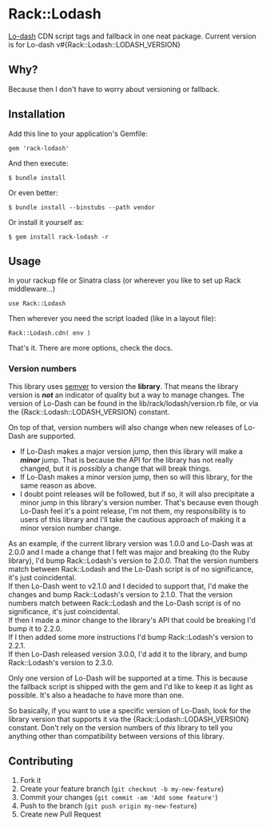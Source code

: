 # Rack::Lodash #

[Lo-dash](http://lodash.com/) CDN script tags and fallback in one neat package. Current version is for Lo-dash v#{Rack::Lodash::LODASH_VERSION}

## Why? ##

Because then I don't have to worry about versioning or fallback.

## Installation ##

Add this line to your application's Gemfile:

    gem 'rack-lodash'

And then execute:

    $ bundle install

Or even better:

    $ bundle install --binstubs --path vendor

Or install it yourself as:

    $ gem install rack-lodash -r

## Usage ##

In your rackup file or Sinatra class (or wherever you like to set up Rack middleware…)

    use Rack::Lodash

Then wherever you need the script loaded (like in a layout file):

    Rack::Lodash.cdn( env )

That's it. There are more options, check the docs.


### Version numbers ###

This library uses [semver](http://semver.org/) to version the **library**. That means the library version is ***not*** an indicator of quality but a way to manage changes. The version of Lo-Dash can be found in the lib/rack/lodash/version.rb file, or via the {Rack::Lodash::LODASH_VERSION} constant.

On top of that, version numbers will also change when new releases of Lo-Dash are supported.

* If Lo-Dash makes a major version jump, then this library will make a ***minor*** jump. That is because the API for the library has not really changed, but it is *possibly* a change that will break things.
* If Lo-Dash makes a minor version jump, then so will this library, for the same reason as above.
* I doubt point releases will be followed, but if so, it will also precipitate a minor jump in this library's version number. That's because even though Lo-Dash feel it's a point release, I'm not them, my responsibility is to users of this library and I'll take the cautious approach of making it a minor version number change.

As an example, if the current library version was 1.0.0 and Lo-Dash was at 2.0.0 and I made a change that I felt was major and breaking (to the Ruby library), I'd bump Rack::Lodash's version to 2.0.0. That the version numbers match between Rack::Lodash and the Lo-Dash script is of no significance, it's just coincidental.  
If then Lo-Dash went to v2.1.0 and I decided to support that, I'd make the changes and bump Rack::Lodash's version to 2.1.0. That the version numbers match between Rack::Lodash and the Lo-Dash script is of no significance, it's just coincidental.  
If then I made a minor change to the library's API that could be breaking I'd bump it to 2.2.0.  
If I then added some more instructions I'd bump Rack::Lodash's version to 2.2.1.  
If then Lo-Dash released version 3.0.0, I'd add it to the library, and bump Rack::Lodash's version to 2.3.0.

Only one version of Lo-Dash will be supported at a time. This is because the fallback script is shipped with the gem and I'd like to keep it as light as possible. It's also a headache to have more than one.

So basically, if you want to use a specific version of Lo-Dash, look for the library version that supports it via the {Rack::Lodash::LODASH_VERSION} constant. Don't rely on the version numbers of *this* library to tell you anything other than compatibility between versions of this library.

## Contributing

1. Fork it
2. Create your feature branch (`git checkout -b my-new-feature`)
3. Commit your changes (`git commit -am 'Add some feature'`)
4. Push to the branch (`git push origin my-new-feature`)
5. Create new Pull Request
